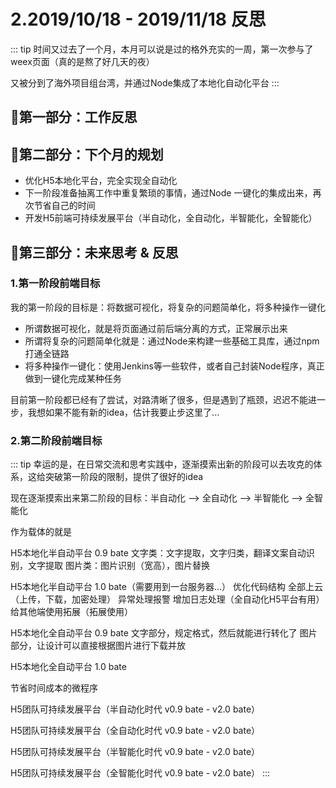 # 2.2019/10/18 - 2019/11/18 反思

::: tip
时间又过去了一个月，本月可以说是过的格外充实的一周，第一次参与了weex页面（真的是熬了好几天的夜）

又被分到了海外项目组台湾，并通过Node集成了本地化自动化平台
:::

## 🍹第一部分：工作反思

## 🍧第二部分：下个月的规划

- 优化H5本地化平台，完全实现全自动化
- 下一阶段准备抽离工作中重复繁琐的事情，通过Node 一键化的集成出来，再次节省自己的时间
- 开发H5前端可持续发展平台（半自动化，全自动化，半智能化，全智能化）

## 🍥第三部分：未来思考 & 反思

### 1.第一阶段前端目标

我的第一阶段的目标是：将数据可视化，将复杂的问题简单化，将多种操作一键化

- 所谓数据可视化，就是将页面通过前后端分离的方式，正常展示出来
- 所谓将复杂的问题简单化就是：通过Node来构建一些基础工具库，通过npm打通全链路
- 将多种操作一键化：使用Jenkins等一些软件，或者自己封装Node程序，真正做到一键化完成某种任务

目前第一阶段都已经有了尝试，对路清晰了很多，但是遇到了瓶颈，迟迟不能进一步，我想如果不能有新的idea，估计我要止步这里了...

### 2.第二阶段前端目标

::: tip
幸运的是，在日常交流和思考实践中，逐渐摸索出新的阶段可以去攻克的体系，这给突破第一阶段的限制，提供了很好的idea

现在逐渐摸索出来第二阶段的目标：半自动化 --> 全自动化 --> 半智能化 --> 全智能化

作为载体的就是

H5本地化半自动平台 0.9 bate
  文字类：文字提取，文字归类，翻译文案自动识别，文字提取
  图片类：图片识别（宽高），图片替换

H5本地化半自动平台 1.0 bate（需要用到一台服务器...）
  优化代码结构
  全部上云（上传，下载，加密处理）
  异常处理报警
  增加日志处理（全自动化H5平台有用）
  给其他端使用拓展（拓展使用）

H5本地化全自动平台 0.9 bate
  文字部分，规定格式，然后就能进行转化了
  图片部分，让设计可以直接根据图片进行下载并放

H5本地化全自动平台 1.0 bate

节省时间成本的微程序

H5团队可持续发展平台（半自动化时代 v0.9 bate - v2.0 bate）

H5团队可持续发展平台（全自动化时代 v0.9 bate - v2.0 bate）

H5团队可持续发展平台（半智能化时代 v0.9 bate - v2.0 bate）

H5团队可持续发展平台（全智能化时代 v0.9 bate - v2.0 bate）
:::
